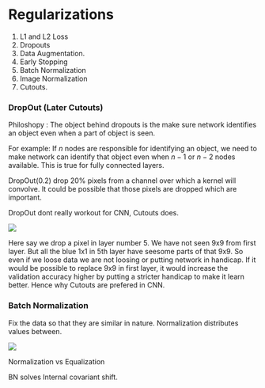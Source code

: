 # Regularizations

1. L1 and L2 Loss
2. Dropouts
3. Data Augmentation.
4. Early Stopping
5. Batch Normalization
6. Image Normalization
7. Cutouts.













### DropOut (Later Cutouts)

Philoshopy : The object behind dropouts is the make sure network identifies an object even when a part of object is seen.

For example:  If $n$ nodes are responsible for identifying an object, we need to make  network can identify that object even when $n-1$ or $n-2$ nodes  available. This is true  for fully connected layers.



DropOut(0.2) drop 20% pixels from a channel over which a kernel will convolve.  It could be possible that those pixels are dropped which are important. 

DropOut dont really workout for  CNN, Cutouts does.

![](C:\Users\level\Documents\GitHub\EVA4\Concepts\Images\whywedontneedcutouts.png)

Here say we drop a pixel in layer number 5. We have not seen 9x9 from first layer. But all the blue 1x1 in 5th layer have seesome parts of that 9x9. So even if we loose data we are not loosing or putting network in handicap. If it would be possible to replace 9x9 in first layer, it would increase the validation accuracy higher by putting a stricter handicap to make it learn better. Hence why Cutouts are prefered in CNN.









### Batch  Normalization



Fix the data so that they are similar in nature. Normalization distributes values between.

![](C:\Users\level\Documents\GitHub\EVA4\Concepts\Images\normalized.png)

Normalization vs Equalization 

BN solves Internal covariant shift. 